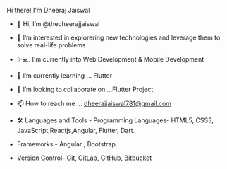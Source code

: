 Hi there! I'm Dheeraj Jaiswal

- 👋 Hi, I’m @thedheerajjaiswal
- 👀 I’m interested in explorering new technologies and leverage them to solve real-life problems 
- ✨💻. I'm currently into Web Development & Mobile Development
- 🌱 I’m currently learning ... Flutter 
- 💞️ I’m looking to collaborate on ...Flutter Project
- 📫 How to reach me ...   dheerajjaiswal781@gmail.com
- 🛠 Languages and Tools -
Programming Languages-
HTML5,  CSS3,  JavaScript,Reactjs,Angular, Flutter, Dart.

- Frameworks -
Angular , Bootstrap.

- Version Control-
Git, GitLab, GitHub, Bitbucket
<!---
thedheerajjaiswal/thedheerajjaiswal is a ✨ special ✨ repository because its `README.md` (this file) appears on your GitHub profile.
You can click the Preview link to take a look at your changes.
--->
